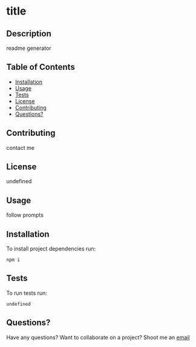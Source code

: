 # title 
  ## Description

  readme generator 
  ## Table of Contents
  * [Installation](#installation)
  * [Usage](#usage)
  * [Tests](#tests)
  * [License](#license)
  * [Contributing](#contributing)
  * [Questions?](#questions)
  
  ## Contributing
  contact me

  ## License
  undefined 

  ## Usage
  follow prompts
  
  ## Installation
  To install project dependencies run:
  ```
  npm i
  ```


  ## Tests
  To run tests run:
  ```
  undefined
  ```

 

  ## Questions?
  Have any questions? Want to collaborate on a project? Shoot me an [email](nbjohnson@gmail.com)
    